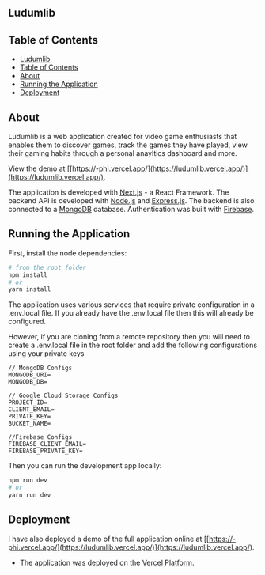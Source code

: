 ## Ludumlib

## Table of Contents

- [Ludumlib](#ludumlib)
- [Table of Contents](#table-of-contents)
- [About](#about)
- [Running the Application](#running-the-application)
- [Deployment](#deployment)

## About

Ludumlib is a web application created for video game enthusiasts that enables them to discover games, track the games they have played, view their gaming habits through a personal anayltics dashboard and more.

View the demo at [[https://-phi.vercel.app/](https://ludumlib.vercel.app/)](https://ludumlib.vercel.app/).

The application is developed with [Next.js](https://nextjs.org/) - a React Framework. The backend API is developed with [Node.js](https://expressjs.com) and [Express.js](https://expressjs.com). The backend is also connected to a [MongoDB](https://mongodb.com) database.
Authentication was built with [Firebase](https://firebase.google.com/).

## Running the Application

First, install the node dependencies:

```bash
# from the root folder
npm install
# or
yarn install
```

The application uses various services that require private configuration in a .env.local file. If you already have the .env.local file then this will already be configured.

However, if you are cloning from a remote repository then you will need to create a .env.local file in the root folder and add the following configurations using your private keys

```
// MongoDB Configs
MONGODB_URI=
MONGODB_DB=

// Google Cloud Storage Configs
PROJECT_ID=
CLIENT_EMAIL=
PRIVATE_KEY=
BUCKET_NAME=

//Firebase Configs
FIREBASE_CLIENT_EMAIL=
FIREBASE_PRIVATE_KEY=
```

Then you can run the development app locally:

```bash
npm run dev
# or
yarn run dev
```

## Deployment

I have also deployed a demo of the full application online at [[https://-phi.vercel.app/](https://ludumlib.vercel.app/)](https://ludumlib.vercel.app/).

- The application was deployed on the [Vercel Platform](https://vercel.com/).
